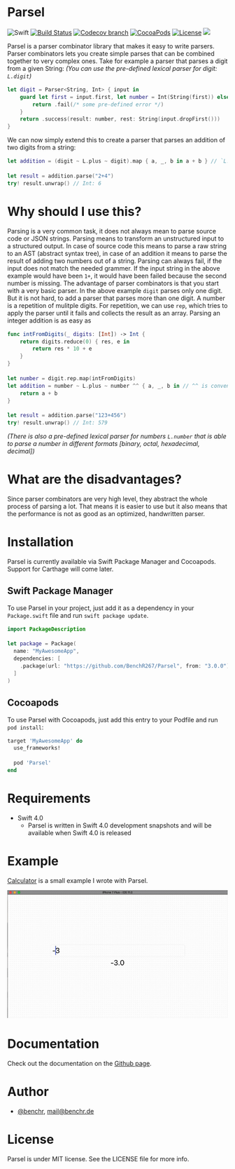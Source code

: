 # Parsel 
![Swift](https://img.shields.io/badge/Swift-4.0-orange.svg) [![Build Status](https://travis-ci.org/BenchR267/parsel.svg?branch=master)](https://travis-ci.org/BenchR267/parsel) [![Codecov branch](https://img.shields.io/codecov/c/github/BenchR267/parsel/master.svg)](https://codecov.io/github/BenchR267/parsel) [![CocoaPods](https://img.shields.io/cocoapods/v/Parsel.svg)]() [![License](http://img.shields.io/badge/license-MIT-lightgrey.svg?style=flat)](http://mit-license.org) [![](https://img.shields.io/badge/documentation-available-brightgreen.svg)](https://benchr267.github.io/parsel/)

Parsel is a parser combinator library that makes it easy to write parsers. Parser combinators lets you create simple parses that can be combined together to very complex ones. Take for example a parser that parses a digit from a given String: _(You can use the pre-defined lexical parser for digit: `L.digit`)_

```Swift
let digit = Parser<String, Int> { input in
    guard let first = input.first, let number = Int(String(first)) else {
        return .fail(/* some pre-defined error */)
    }
    return .success(result: number, rest: String(input.dropFirst()))
}
```

We can now simply extend this to create a parser that parses an addition of two digits from a string:

```Swift
let addition = (digit ~ L.plus ~ digit).map { a, _, b in a + b } // `L.plus` is a predefined parser that parses the `+` sign

let result = addition.parse("2+4")
try! result.unwrap() // Int: 6
```

# Why should I use this?

Parsing is a very common task, it does not always mean to parse source code or JSON strings. Parsing means to transform an unstructured input to a structured output. In case of source code this means to parse a raw string to an AST (abstract syntax tree), in case of an addition it means to parse the result of adding two numbers out of a string.
Parsing can always fail, if the input does not match the needed grammer. If the input string in the above example would have been `1+`, it would have been failed because the second number is missing.
The advantage of parser combinators is that you start with a very basic parser. In the above example `digit` parses only one digit. But it is not hard, to add a parser that parses more than one digit. A number is a repetition of mulitple digits. For repetition, we can use `rep`, which tries to apply the parser until it fails and collects the result as an array.
Parsing an integer addition is as easy as

```Swift
func intFromDigits(_ digits: [Int]) -> Int {
    return digits.reduce(0) { res, e in    
        return res * 10 + e
    }
}

let number = digit.rep.map(intFromDigits)
let addition = number ~ L.plus ~ number ^^ { a, _, b in // ^^ is convenience for map
    return a + b
}

let result = addition.parse("123+456")
try! result.unwrap() // Int: 579
```

_(There is also a pre-defined lexical parser for numbers `L.number` that is able to parse a number in different formats [binary, octal, hexadecimal, decimal])_

# What are the disadvantages?

Since parser combinators are very high level, they abstract the whole process of parsing a lot. That means it is easier to use but it also means that the performance is not as good as an optimized, handwritten parser.

# Installation

Parsel is currently available via Swift Package Manager and Cocoapods. Support for Carthage will come later.

## Swift Package Manager

To use Parsel in your project, just add it as a dependency in your `Package.swift` file and run `swift package update`.

```Swift
import PackageDescription

let package = Package(
  name: "MyAwesomeApp",
  dependencies: [
    .package(url: "https://github.com/BenchR267/Parsel", from: "3.0.0")
  ]
)
```

## Cocoapods

To use Parsel with Cocoapods, just add this entry to your Podfile and run `pod install`:

```Ruby
target 'MyAwesomeApp' do
  use_frameworks!

  pod 'Parsel'
end
```

# Requirements

* Swift 4.0
    * Parsel is written in Swift 4.0 development snapshots and will be available when Swift 4.0 is released

# Example

[Calculator](https://github.com/BenchR267/Calculator) is a small example I wrote with Parsel.

![Calculator_GIF](https://github.com/BenchR267/Calculator/raw/master/doc/img/Calculator.gif)

# Documentation

Check out the documentation on the [Github page](https://benchr267.github.io/Parsel/).

# Author

* [@benchr](https://twitter.com/benchr), mail@benchr.de

# License

Parsel is under MIT license. See the LICENSE file for more info.
